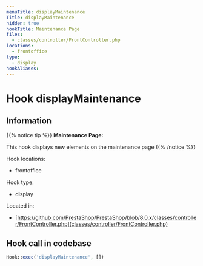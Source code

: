 ```yaml
---
menuTitle: displayMaintenance
Title: displayMaintenance
hidden: true
hookTitle: Maintenance Page
files:
  - classes/controller/FrontController.php
locations:
  - frontoffice
type:
  - display
hookAliases:
---
```


# Hook displayMaintenance

## Information

{{% notice tip %}}
**Maintenance Page:** 

This hook displays new elements on the maintenance page
{{% /notice %}}

Hook locations: 
  - frontoffice

Hook type: 
  - display

Located in: 
  - [https://github.com/PrestaShop/PrestaShop/blob/8.0.x/classes/controller/FrontController.php](classes/controller/FrontController.php)

## Hook call in codebase

```php
Hook::exec('displayMaintenance', [])
```